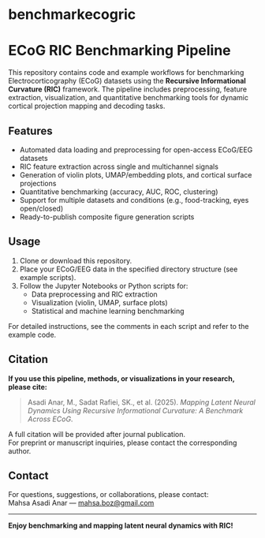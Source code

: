 # benchmarkecogric
# ECoG RIC Benchmarking Pipeline

This repository contains code and example workflows for benchmarking Electrocorticography (ECoG) datasets using the **Recursive Informational Curvature (RIC)** framework. The pipeline includes preprocessing, feature extraction, visualization, and quantitative benchmarking tools for dynamic cortical projection mapping and decoding tasks.

## Features

- Automated data loading and preprocessing for open-access ECoG/EEG datasets  
- RIC feature extraction across single and multichannel signals  
- Generation of violin plots, UMAP/embedding plots, and cortical surface projections  
- Quantitative benchmarking (accuracy, AUC, ROC, clustering)  
- Support for multiple datasets and conditions (e.g., food-tracking, eyes open/closed)  
- Ready-to-publish composite figure generation scripts  

## Usage

1. Clone or download this repository.
2. Place your ECoG/EEG data in the specified directory structure (see example scripts).
3. Follow the Jupyter Notebooks or Python scripts for:
    - Data preprocessing and RIC extraction
    - Visualization (violin, UMAP, surface plots)
    - Statistical and machine learning benchmarking

For detailed instructions, see the comments in each script and refer to the example code.

## Citation

**If you use this pipeline, methods, or visualizations in your research, please cite:**

> Asadi Anar, M., Sadat Rafiei, SK., et al. (2025). *Mapping Latent Neural Dynamics Using Recursive Informational Curvature: A Benchmark Across ECoG*. 

A full citation will be provided after journal publication.  
For preprint or manuscript inquiries, please contact the corresponding author.

## Contact

For questions, suggestions, or collaborations, please contact:  
Mahsa Asadi Anar — mahsa.boz@gmail.com

---

**Enjoy benchmarking and mapping latent neural dynamics with RIC!**

